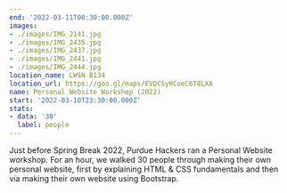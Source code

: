 ```yaml
---
end: '2022-03-11T00:30:00.000Z'
images:
- ./images/IMG_2141.jpg
- ./images/IMG_2435.jpg
- ./images/IMG_2437.jpg
- ./images/IMG_2441.jpg
- ./images/IMG_2444.jpg
location_name: LWSN B134
location_url: https://goo.gl/maps/EVQCSyHCoeC6T8LXA
name: Personal Website Workshop (2022)
start: '2022-03-10T23:30:00.000Z'
stats:
- data: '30'
  label: people
---
```


Just before Spring Break 2022, Purdue Hackers ran a Personal Website workshop. For an hour, we walked 30 people through making their own personal website, first by explaining HTML & CSS fundamentals and then via making their own website using Bootstrap.